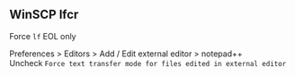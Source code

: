 WinSCP lfcr
---

Force `lf` EOL only  

Preferences > Editors > Add / Edit external editor > notepad++  
Uncheck `Force text transfer mode for files edited in external editor`  
